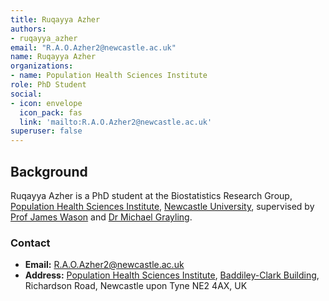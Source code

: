 ```yaml
---
title: Ruqayya Azher
authors:
- ruqayya_azher
email: "R.A.O.Azher2@newcastle.ac.uk"
name: Ruqayya Azher
organizations:
- name: Population Health Sciences Institute
role: PhD Student
social:
- icon: envelope
  icon_pack: fas
  link: 'mailto:R.A.O.Azher2@newcastle.ac.uk'
superuser: false
---
```


## Background

Ruqayya Azher is a PhD student at the Biostatistics Research Group, [Population Health Sciences Institute](https://www.ncl.ac.uk/medical-sciences/research/institutes/health-sciences/), [Newcastle University](https://www.ncl.ac.uk/), supervised by [Prof James Wason](/staff/james_wason/) and [Dr Michael Grayling](/staff/michael_grayling/).

### Contact

- __Email:__ [R.A.O.Azher2@newcastle.ac.uk](mailto:R.A.O.Azher2@newcastle.ac.uk)
- __Address:__ [Population Health Sciences Institute](https://www.ncl.ac.uk/medical-sciences/research/institutes/health-sciences/), [Baddiley-Clark Building](https://www.ncl.ac.uk/tour/academic/baddiley-clark/), Richardson Road, Newcastle upon Tyne NE2 4AX, UK

